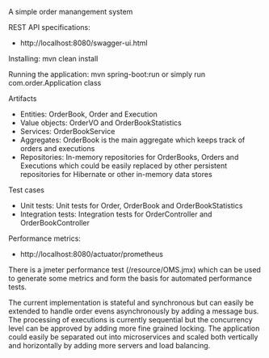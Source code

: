 A simple order manangement system

REST API specifications:

- http://localhost:8080/swagger-ui.html

Installing: mvn clean install

Running the application: mvn spring-boot:run or simply run com.order.Application class

Artifacts

- Entities: OrderBook, Order and Execution
- Value objects: OrderVO and OrderBookStatistics
- Services: OrderBookService
- Aggregates: OrderBook is the main aggregate which keeps track of orders and executions
- Repositories: In-memory repositories for OrderBooks, Orders and Executions
which could be easily replaced by other persistent repositories for Hibernate or other in-memory data stores 

Test cases

- Unit tests: Unit tests for Order, OrderBook and OrderBookStatistics
- Integration tests: Integration tests for OrderController and OrderBookController

Performance metrics:

- http://localhost:8080/actuator/prometheus

There is a jmeter performance test (/resource/OMS.jmx) which can be used to generate some metrics and form the basis for automated performance tests. 

The current implementation is stateful and synchronous but can easily be extended to handle order evens asynchronously by adding a message bus.
The processing of executions is currently sequential but the concurrency level can be approved by adding more fine grained locking.
The application could easily be separated out into microservices and scaled both vertically and horizontally by adding more servers and load balancing.
